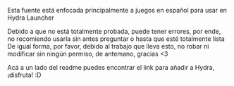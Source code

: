 Esta fuente está enfocada principalmente a juegos en español para usar en Hydra Launcher

Debido a que no está totalmente probada, puede tener errores, por ende, no recomiendo usarla sin antes preguntar o hasta que esté totalmente lista<br/>
De igual forma, por favor, debido al trabajo que lleva esto, no robar ni modificar sin ningún permiso, de antemano, gracias <3<br/>

Acá a un lado del readme puedes encontrar el link para añadir a Hydra, ¡disfruta! :D
